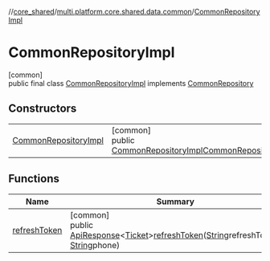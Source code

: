 //[core_shared](../../../index.md)/[multi.platform.core.shared.data.common](../index.md)/[CommonRepositoryImpl](index.md)

# CommonRepositoryImpl

[common]\
public final class [CommonRepositoryImpl](index.md) implements [CommonRepository](../../multi.platform.core.shared.domain.common/-common-repository/index.md)

## Constructors

| | |
|---|---|
| [CommonRepositoryImpl](-common-repository-impl.md) | [common]<br>public [CommonRepositoryImpl](index.md)[CommonRepositoryImpl](-common-repository-impl.md)([ApiClient](../../multi.platform.core.shared.external.utility/-api-client/index.md)apiClient) |

## Functions

| Name | Summary |
|---|---|
| [refreshToken](refresh-token.md) | [common]<br>public [ApiResponse](../../multi.platform.core.shared.data.common.network.response/-api-response/index.md)&lt;[Ticket](../../multi.platform.core.shared.domain.common.entity/-ticket/index.md)&gt;[refreshToken](refresh-token.md)([String](https://docs.oracle.com/javase/8/docs/api/java/lang/String.html)refreshToken, [String](https://docs.oracle.com/javase/8/docs/api/java/lang/String.html)phone) |

